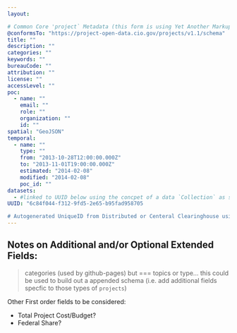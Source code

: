 ```yaml
---
layout:

# Common Core 'project` Metadata (this form is using Yet Another Markup Language YAML or .yml which can be easily created as a static file but compiled/aggregated easily into a collection of JSON objects)
@conformsTo: "https://project-open-data.cio.gov/projects/v1.1/schema"
title: ""
description: ""
categories: ""
keywords: ""
bureauCode: ""
attribution: ""
license: ""
accessLevel: ""
poc:
  - name: ""
    email: ""
    role: ""
    organization: ""
    id: ""
spatial: "GeoJSON"
temporal:
  - name: ""
    type: ""
    from: "2013-10-28T12:00:00.000Z"
    to: "2013-11-01T19:00:00.000Z"
    estimated: "2014-02-08"
    modified: "2014-02-08"
    poc_id: ""
datasets:
  - #linked to UUID below using the concpet of a data `Collection` as supported by https://project-open-data.cio.gov/v1.1/schema/#isPartOf
UUID: "6c84f044-f312-9fd5-2e65-b95fad958705

# Autogenerated UniqueID from Distributed or Centeral Clearinghouse using UUID see https://en.wikipedia.org/wiki/Universally_unique_identifier"  
---
```


## Notes on Additional and/or Optional Extended Fields:

> categories (used by github-pages) but === topics or type... this could be used to build out a appended schema (i.e. add additional fields specfic to those types of `projects`)

Other First order fields to be considered:
* Total Project Cost/Budget?
* Federal Share?
